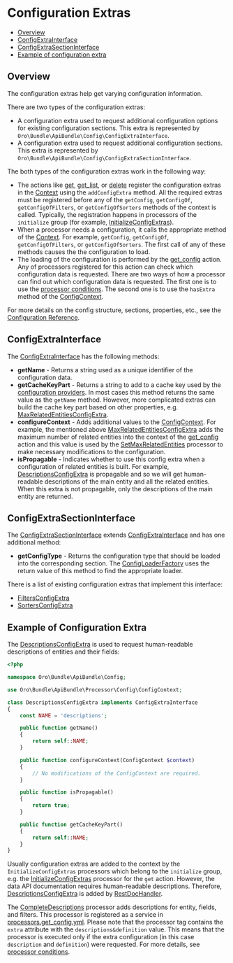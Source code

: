 # Configuration Extras

 - [Overview](#overview)
 - [ConfigExtraInterface](#configextrainterface)
 - [ConfigExtraSectionInterface](#configextrasectioninterface)
 - [Example of configuration extra](#example-of-configuration-extra)

## Overview

The configuration extras help get varying configuration information.

There are two types of the configuration extras:

- A configuration extra used to request additional configuration options for existing configuration sections. This extra is represented by `Oro\Bundle\ApiBundle\Config\ConfigExtraInterface`.
- A configuration extra used to request additional configuration sections. This extra is represented by `Oro\Bundle\ApiBundle\Config\ConfigExtraSectionInterface`.

The both types of the configuration extras work in the following way:

- The actions like [get](./actions.md#get-action), [get_list](./actions.md#get_list-action), or [delete](./actions.md#delete-action) register the configuration extras in the [Context](./actions.md#context-class) using the `addConfigExtra` method. All the required extras must be registered before any of the `getConfig`, `getConfigOf`, `getConfigOfFilters`, or `getConfigOfSorters` methods of the context is called. Typically, the registration happens in processors of the `initialize` group (for example, [InitializeConfigExtras](../../Processor/Get/InitializeConfigExtras.php)).
- When a processor needs a configuration, it calls the appropriate method of the [Context](./actions.md#context-class). For example, `getConfig`, `getConfigOf`, `getConfigOfFilters`, or `getConfigOfSorters`. The first call of any of these methods causes the the configuration to load.
- The loading of the configuration is performed by the [get_config](./actions.md#get_config-action) action. Any of processors registered for this action can check which configuration data is requested. There are two ways of how a processor can find out which configuration data is requested. The first one is to use the [processor conditions](./processors.md#processor-conditions). The second one is to use the `hasExtra` method of the [ConfigContext](../../Processor/Config/ConfigContext.php).

For more details on the config structure, sections, properties, etc., see the [Configuration Reference](./configuration.md). 

## ConfigExtraInterface

The [ConfigExtraInterface](../../Config/ConfigExtraInterface.php) has the following methods:

 * **getName** - Returns a string used as a unique identifier of the configuration data.
 * **getCacheKeyPart** - Returns a string to add to a cache key used by the [configuration providers](../../Provider/AbstractConfigProvider.php). In most cases this method returns the same value as the `getName` method. However, more complicated extras can build the cache key part based on other properties, e.g. [MaxRelatedEntitiesConfigExtra](../../Config/MaxRelatedEntitiesConfigExtra.php).
 * **configureContext** - Adds additional values to the [ConfigContext](../../Processor/Config/ConfigContext.php). For example, the mentioned above [MaxRelatedEntitiesConfigExtra](../../Config/MaxRelatedEntitiesConfigExtra.php) adds the maximum number of related entities into the context of the [get_config](./actions.md#get_config-action) action and this value is used by the [SetMaxRelatedEntities](../../Processor/Config/GetConfig/SetMaxRelatedEntities.php) processor to make necessary modifications to the configuration.
 * **isPropagable** - Indicates whether to use this config extra when a configuration of related entities is built. For example, [DescriptionsConfigExtra](../../Config/DescriptionsConfigExtra.php) is propagable and so we will get human-readable descriptions of the main entity and all the related entities. When this extra is not propagable, only the descriptions of the main entity are returned.


## ConfigExtraSectionInterface

The [ConfigExtraSectionInterface](../../Config/ConfigExtraSectionInterface.php) extends [ConfigExtraInterface](../../Config/ConfigExtraInterface.php) and has one additional method:

 * **getConfigType** - Returns the configuration type that should be loaded into the corresponding section. The [ConfigLoaderFactory](../../Config/ConfigLoaderFactory.php) uses the return value of this method to find the appropriate loader.

There is a list of existing configuration extras that implement this interface:

- [FiltersConfigExtra](../../Config/FiltersConfigExtra.php)
- [SortersConfigExtra](../../Config/SortersConfigExtra.php)

## Example of Configuration Extra

The [DescriptionsConfigExtra](../../Config/DescriptionsConfigExtra.php) is used to request human-readable descriptions of entities and their fields:

```php
<?php

namespace Oro\Bundle\ApiBundle\Config;

use Oro\Bundle\ApiBundle\Processor\Config\ConfigContext;

class DescriptionsConfigExtra implements ConfigExtraInterface
{
    const NAME = 'descriptions';

    public function getName()
    {
        return self::NAME;
    }

    public function configureContext(ConfigContext $context)
    {
        // No modifications of the ConfigContext are required.
    }

    public function isPropagable()
    {
        return true;
    }

    public function getCacheKeyPart()
    {
        return self::NAME;
    }
}
```

Usually configuration extras are added to the context by the `InitializeConfigExtras` processors which belong to the `initialize` group, e.g. the [InitializeConfigExtras](../../Processor/Get/InitializeConfigExtras.php) processor for the `get` action. However, the data API documentation requires human-readable descriptions. Therefore, [DescriptionsConfigExtra](../../Config/DescriptionsConfigExtra.php) is added by [RestDocHandler](../../ApiDoc/RestDocHandler.php).

The [CompleteDescriptions](../../Processor/Config/Shared/CompleteDescriptions.php) processor adds descriptions for entity, fields, and filters. This processor is registered as a service in [processors.get_config.yml](../config/processors.get_config.yml). Please note that the processor tag contains the `extra` attribute with the `descriptions&definition` value. This means that the processor is executed only if the extra configuration (in this case `description` and `definition`) were requested. For more details, see [processor conditions](./processors.md#processor-conditions).
